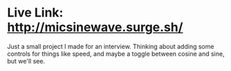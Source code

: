 # Live Link: http://micsinewave.surge.sh/

Just a small project I made for an interview. Thinking about adding some controls for things like speed, and maybe a toggle between cosine and sine, but we'll see.